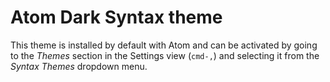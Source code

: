 # Atom Dark Syntax theme

This theme is installed by default with Atom and can be activated by going to
the _Themes_ section in the Settings view (`cmd-,`) and selecting it from the
_Syntax Themes_ dropdown menu.

